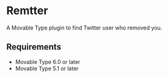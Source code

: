 # Remtter
A Movable Type plugin to find Twitter user who removed you.

## Requirements
* Movable Type 6.0 or later
* Movable Type 5.1 or later
